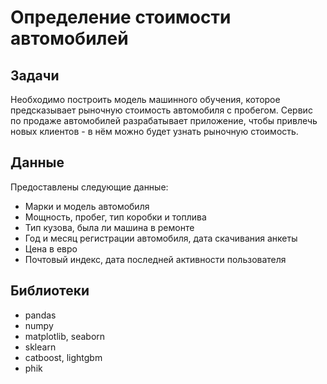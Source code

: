 # Определение стоимости автомобилей

## Задачи

Необходимо построить модель машинного обучения, которое предсказывает рыночную стоимость автомобиля с пробегом. Сервис по продаже автомобилей разрабатывает приложение, чтобы привлечь новых клиентов - в нём можно будет узнать рыночную стоимость.

## Данные

Предоставлены следующие данные:
- Марки и модель автомобиля
- Мощность, пробег, тип коробки и топлива
- Тип кузова, была ли машина в ремонте
- Год и месяц регистрации автомобиля, дата скачивания анкеты
- Цена в евро
- Почтовый индекс, дата последней активности пользователя

## Библиотеки

- pandas
- numpy
- matplotlib, seaborn
- sklearn
- catboost, lightgbm
- phik